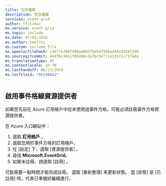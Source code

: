 ```yaml
---
title: 包含檔案
description: 包含檔案
services: event-grid
author: tfitzmac
ms.service: event-grid
ms.topic: include
ms.date: 07/05/2018
ms.author: tomfitz
ms.custom: include file
ms.openlocfilehash: c3677e7897498aa06d7bd547988ad4dc0326f39b
ms.sourcegitcommit: d4dfbc34a1f03488e1b7bc5e711a11b72c717ada
ms.translationtype: HT
ms.contentlocale: zh-TW
ms.lasthandoff: 06/13/2019
ms.locfileid: "66150442"
---
```

## <a name="enable-event-grid-resource-provider"></a>啟用事件格線資源提供者

如果您先前在 Azure 訂用帳戶中從未使用過事件方格，可能必須註冊事件方格資源提供者。

在 Azure 入口網站中：

1. 選取 **訂用帳戶** 。
1. 選取您用於事件方格的訂用帳戶。
1. 在 [設定]  下，選取 [資源提供者]  。
1. 尋找 **Microsoft.EventGrid**。
1. 如果未註冊，請選取 [註冊]  。 

可能需要一點時間才能完成註冊。 選取 [重新整理]  來更新狀態。 當 [狀態]  是 [已註冊]  時，代表已準備好繼續進行。